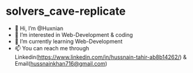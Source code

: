 # solvers_cave-replicate
- 👋 Hi, I’m @Huxnian
- 👀 I’m interested in Web-Development & coding
- 🌱 I’m currently learning Web-Development
- 📫 You can reach me through Linkedin(https://www.linkedin.com/in/hussnain-tahir-ab8b14262/) & Email(hussnainkhan716@gmail.com)

<!---
Huxnian/Huxnian is a ✨ special ✨ repository because its `README.md` (this file) appears on your GitHub profile.
You can click the Preview link to take a look at your changes.
--->
